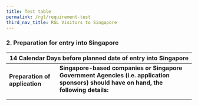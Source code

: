 ```yaml
---
title: Test table
permalink: /rgl/requirement-test
third_nav_title: RGL Visitors to Singapore
---
```


### 2. Preparation for entry into Singapore

<table>
<thead>
  <tr>
    <th colspan="2"><b>14 Calendar Days</b> before planned date of entry into Singapore</th>
    <!-- <th>Scenarios</th>
   <th>Charging Policy for C+ treatment</th> -->
  </tr>
</thead>
<tbody>
  <tr>
    <td rowspan="2"><b>Preparation of application</b></td>
    <td><b>Singapore-based companies or Singapore Government Agencies (i.e. application sponsors) should have on hand, the following details:</b></td>
  </tr>
  <tr>
    <td></td>
  </tr>
  <tr>
    <td></td>
    <td></td>
  </tr>
</tbody>
</table>
